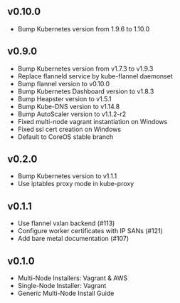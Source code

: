 ## v0.10.0
- Bump Kubernetes version from 1.9.6 to 1.10.0


## v0.9.0
- Bump Kubernetes version from v1.7.3 to v1.9.3
- Replace flanneld service by kube-flannel daemonset
- Bump flannel version to v0.10.0
- Bump Kubernetes Dashboard version to v1.8.3
- Bump Heapster version to v1.5.1
- Bump Kube-DNS version to v1.14.8
- Bump AutoScaler version to v1.1.2-r2
- Fixed multi-node vagrant instantiation on Windows
- Fixed ssl cert creation on Windows
- Default to CoreOS stable branch

## v0.2.0

- Bump Kubernetes version to v1.1.1
- Use iptables proxy mode in kube-proxy

## v0.1.1

- Use flannel vxlan backend (#113)
- Configure worker certificates with IP SANs (#121)
- Add bare metal documentation (#107)

## v0.1.0

- Multi-Node Installers: Vagrant & AWS
- Single-Node Installer: Vagrant
- Generic Multi-Node Install Guide

